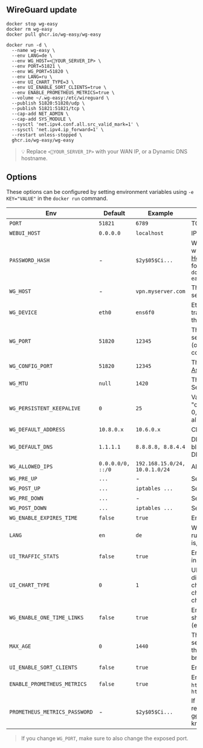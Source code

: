 ## WireGuard update

```shell
docker stop wg-easy
docker rm wg-easy
docker pull ghcr.io/wg-easy/wg-easy

docker run -d \
  --name wg-easy \
  --env LANG=de \
  --env WG_HOST=<🚨YOUR_SERVER_IP> \
  --env PORT=51821 \
  --env WG_PORT=51820 \
  --env LANG=ru \
  --env UI_CHART_TYPE=3 \
  --env UI_ENABLE_SORT_CLIENTS=true \
  --env ENABLE_PROMETHEUS_METRICS=true \
  --volume ~/.wg-easy:/etc/wireguard \
  --publish 51820:51820/udp \
  --publish 51821:51821/tcp \
  --cap-add NET_ADMIN \
  --cap-add SYS_MODULE \
  --sysctl 'net.ipv4.conf.all.src_valid_mark=1' \
  --sysctl 'net.ipv4.ip_forward=1' \
  --restart unless-stopped \
  ghcr.io/wg-easy/wg-easy
```

> 💡 Replace `<🚨YOUR_SERVER_IP>` with your WAN IP, or a Dynamic DNS hostname.


## Options

These options can be configured by setting environment variables using `-e KEY="VALUE"` in the `docker run` command.

| Env | Default | Example | Description                                                                                                                                          |
| - | - | - |------------------------------------------------------------------------------------------------------------------------------------------------------|
| `PORT` | `51821` | `6789` | TCP port for Web UI.                                                                                                                                 |
| `WEBUI_HOST` | `0.0.0.0` | `localhost` | IP address web UI binds to.                                                                                                                          |
| `PASSWORD_HASH` | - | `$2y$05$Ci...` | When set, requires a password when logging in to the Web UI. See [How to generate an bcrypt hash.md]("https://github.com/wg-easy/wg-easy/blob/master/How_to_generate_an_bcrypt_hash.md") for know how generate the hash. ```docker run --rm -it ghcr.io/wg-easy/wg-easy wgpw 'YOUR_PASSWORD'```|
| `WG_HOST` | - | `vpn.myserver.com` | The public hostname of your VPN server.                                                                                                              |
| `WG_DEVICE` | `eth0` | `ens6f0` | Ethernet device the wireguard traffic should be forwarded through.                                                                                   |
| `WG_PORT` | `51820` | `12345` | The public UDP port of your VPN server. WireGuard will listen on that (othwise default) inside the Docker container.                                 |
| `WG_CONFIG_PORT`| `51820` | `12345` | The UDP port used on [Home Assistant Plugin](https://github.com/adriy-be/homeassistant-addons-jdeath/tree/main/wgeasy)
| `WG_MTU` | `null` | `1420` | The MTU the clients will use. Server uses default WG MTU.                                                                                            |
| `WG_PERSISTENT_KEEPALIVE` | `0` | `25` | Value in seconds to keep the "connection" open. If this value is 0, then connections won't be kept alive.                                            |
| `WG_DEFAULT_ADDRESS` | `10.8.0.x` | `10.6.0.x` | Clients IP address range. |
| `WG_DEFAULT_DNS` | `1.1.1.1` | `8.8.8.8, 8.8.4.4` | DNS server clients will use. If set to blank value, clients will not use any DNS. |
| `WG_ALLOWED_IPS` | `0.0.0.0/0, ::/0` | `192.168.15.0/24, 10.0.1.0/24` | Allowed IPs clients will use. |
| `WG_PRE_UP` | `...` | - | See [config.js](https://github.com/wg-easy/wg-easy/blob/master/src/config.js#L19) for the default value.                                             |
| `WG_POST_UP` | `...` | `iptables ...` | See [config.js](https://github.com/wg-easy/wg-easy/blob/master/src/config.js#L20) for the default value.                                             |
| `WG_PRE_DOWN` | `...` | - | See [config.js](https://github.com/wg-easy/wg-easy/blob/master/src/config.js#L27) for the default value.                                             |
| `WG_POST_DOWN` | `...` | `iptables ...` | See [config.js](https://github.com/wg-easy/wg-easy/blob/master/src/config.js#L28) for the default value.                                             |
| `WG_ENABLE_EXPIRES_TIME` | `false` | `true`                         | Enable expire time for clients |
| `LANG` | `en` | `de` | Web UI language (Supports: en, ua, ru, tr, no, pl, fr, de, ca, es, ko, vi, nl, is, pt, chs, cht, it, th, hi, ja, si).                                        |
| `UI_TRAFFIC_STATS` | `false` | `true` | Enable detailed RX / TX client stats in Web UI |
| `UI_CHART_TYPE` | `0` | `1` | UI_CHART_TYPE=0 # Charts disabled, UI_CHART_TYPE=1 # Line chart, UI_CHART_TYPE=2 # Area chart, UI_CHART_TYPE=3 # Bar chart |
| `WG_ENABLE_ONE_TIME_LINKS` | `false` | `true` | Enable display and generation of short one time download links (expire after 5 minutes) |
| `MAX_AGE` | `0` | `1440` | The maximum age of Web UI sessions in minutes. `0` means that the session will exist until the browser is closed. |
| `UI_ENABLE_SORT_CLIENTS` | `false` | `true`                         | Enable UI sort clients by name   |
| `ENABLE_PROMETHEUS_METRICS` | `false` | `true`                       | Enable Prometheus metrics `http://0.0.0.0:51821/metrics` and `http://0.0.0.0:51821/metrics/json`|
| `PROMETHEUS_METRICS_PASSWORD` | - | `$2y$05$Ci...` | If set, Basic Auth is required when requesting metrics. See [How to generate an bcrypt hash.md]("https://github.com/wg-easy/wg-easy/blob/master/How_to_generate_an_bcrypt_hash.md") for know how generate the hash. |

> If you change `WG_PORT`, make sure to also change the exposed port.

